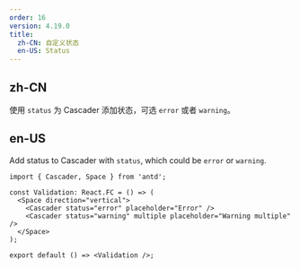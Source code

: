 ```yaml
---
order: 16
version: 4.19.0
title:
  zh-CN: 自定义状态
  en-US: Status
---
```


## zh-CN

使用 `status` 为 Cascader 添加状态，可选 `error` 或者 `warning`。

## en-US

Add status to Cascader with `status`, which could be `error` or `warning`.

```tsx
import { Cascader, Space } from 'antd';

const Validation: React.FC = () => (
  <Space direction="vertical">
    <Cascader status="error" placeholder="Error" />
    <Cascader status="warning" multiple placeholder="Warning multiple" />
  </Space>
);

export default () => <Validation />;
```
